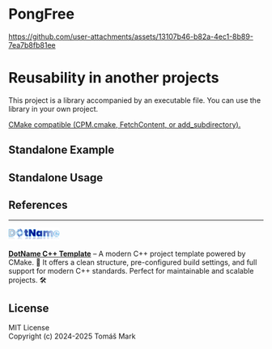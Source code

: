 # PongFree

https://github.com/user-attachments/assets/13107b46-b82a-4ec1-8b89-7ea7b8fb81ee

# Reusability in another projects

This project is a library accompanied by an executable file. You can use the library in your own project.

[CMake compatible (CPM.cmake, FetchContent, or add_subdirectory).](https://github.com/tomasmark79/DotNameCppFree?tab=readme-ov-file#reusability-in-another-projects)

## Standalone Example
## Standalone Usage
## References 

---

<img src="assets/logo.png" alt="DotNameCpp Logo" width="20%">

**[DotName C++ Template](https://github.com/tomasmark79/DotNameCppFree)** – A modern C++ project template powered by CMake. 🚀 It offers a clean structure, pre-configured build settings, and full support for modern C++ standards. Perfect for maintainable and scalable projects. 🛠️  

## License

MIT License  
Copyright (c) 2024-2025 Tomáš Mark
